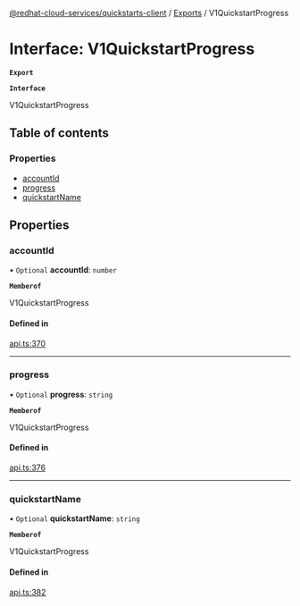 [@redhat-cloud-services/quickstarts-client](../README.md) / [Exports](../modules.md) / V1QuickstartProgress

# Interface: V1QuickstartProgress

**`Export`**

**`Interface`**

V1QuickstartProgress

## Table of contents

### Properties

- [accountId](V1QuickstartProgress.md#accountid)
- [progress](V1QuickstartProgress.md#progress)
- [quickstartName](V1QuickstartProgress.md#quickstartname)

## Properties

### accountId

• `Optional` **accountId**: `number`

**`Memberof`**

V1QuickstartProgress

#### Defined in

[api.ts:370](https://github.com/RedHatInsights/javascript-clients/blob/master/packages/quickstarts/api.ts#L370)

___

### progress

• `Optional` **progress**: `string`

**`Memberof`**

V1QuickstartProgress

#### Defined in

[api.ts:376](https://github.com/RedHatInsights/javascript-clients/blob/master/packages/quickstarts/api.ts#L376)

___

### quickstartName

• `Optional` **quickstartName**: `string`

**`Memberof`**

V1QuickstartProgress

#### Defined in

[api.ts:382](https://github.com/RedHatInsights/javascript-clients/blob/master/packages/quickstarts/api.ts#L382)
